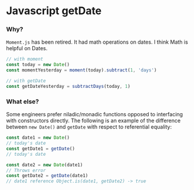 # Javascript getDate

### Why?

`Moment.js` has been retired. It had math operations on dates. I think Math is helpful on Dates.

```typescript
// with moment
const today = new Date()
const momentYesterday = moment(today).subtract(1, 'days')

// with getDate
const getDateYesterday = subtractDays(today, 1)
```

### What else?

Some engineers prefer niladic/monadic functions opposed to interfacing with constructors directly. The following is an example of the difference between `new Date()` and `getDate` with respect to referential equality:

```typescript
const date1 = new Date()
// today's date
const getDate1 = getDate()
// today's date

const date2 = new Date(date1)
// Throws error
const getDate2 = getDate(date1)
// date1 reference Object.is(date1, getDate2) -> true
```
